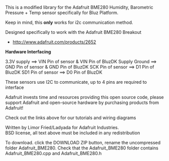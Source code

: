 This is a modified library for the Adafruit BME280 Humidity, Barometric Pressure + Temp sensor specifically for Bluz Platform.

Keep in mind, this **only** works for i2c communication method.

Designed specifically to work with the Adafruit BME280 Breakout 
 * http://www.adafruit.com/products/2652

**Hardware Interfacing**

3.3V supply       ==> VIN Pin of sensor & VIN Pin of BluzDK
Supply Ground     ==> GND Pin of sensor & GND Pin of BluzDK
SCK Pin of sensor ==> D1 Pin of BluzDK
SD1 Pin of sensor ==> D0 Pin of BluzDK


These sensors use I2C to communicate, up to 4 pins are required to interface

Adafruit invests time and resources providing this open source code, 
please support Adafruit and open-source hardware by purchasing 
products from Adafruit!

Check out the links above for our tutorials and wiring diagrams 

Written by Limor Fried/Ladyada for Adafruit Industries.  
BSD license, all text above must be included in any redistribution

To download. click the DOWNLOAD ZIP button, rename the uncompressed folder Adafruit_BME280. 
Check that the Adafruit_BME280 folder contains Adafruit_BME280.cpp and Adafruit_BME280.h


